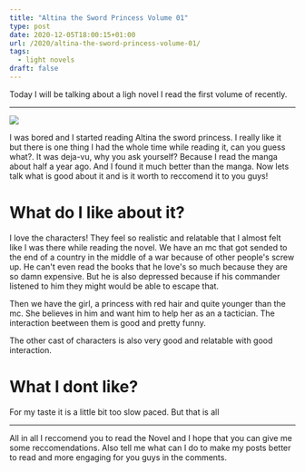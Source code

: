 ```yaml
---
title: "Altina the Sword Princess Volume 01"
type: post
date: 2020-12-05T18:00:15+01:00
url: /2020/altina-the-sword-princess-volume-01/
tags:
  - light novels
draft: false
---
```


Today I will be talking about a ligh novel I read the first volume of recently.

<!--more-->
---

![](https://raw.githubusercontent.com/CroLinuxGamer/Photos/master/10141.jpeg)

I was bored and I started reading Altina the sword princess. I really like it but there is one thing I had the whole time while reading it, can you guess what?. It was deja-vu, why you ask yourself? Because I read the manga about half a year ago. And I found it much better than the manga. Now lets talk what is good about it and is it worth to reccomend it to you guys!

# What do I like about it?

I love the characters! They feel so realistic and relatable that I almost felt like I was there while reading the novel. We have an mc that got sended to the end of a country in the middle of a war because of other people's screw up. He can't even read the books that he love's so much because they are so damn expensive. But he is also depressed because if his commander listened to him they might would be able to escape that.

Then we have the girl, a princess with red hair and quite younger than the mc. She believes in him and want him to help her as an a tactician. The interaction beetween them is good and pretty funny.

The other cast of characters is also very good and relatable with good interaction.

# What I dont like?

For my taste it is a little bit too slow paced. But that is all

---

All in all I reccomend you to read the Novel and I hope that you can give me some reccomendations. Also tell me what can I do to make my posts better to read and more engaging for you guys in the comments.
